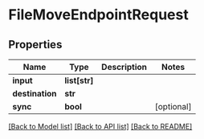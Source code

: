 # FileMoveEndpointRequest

## Properties

Name | Type | Description | Notes
------------ | ------------- | ------------- | -------------
**input** | **list[str]** |  | 
**destination** | **str** |  | 
**sync** | **bool** |  | [optional] 

[[Back to Model list]](../#documentation-for-models) [[Back to API list]](../#documentation-for-api-endpoints) [[Back to README]](../)


